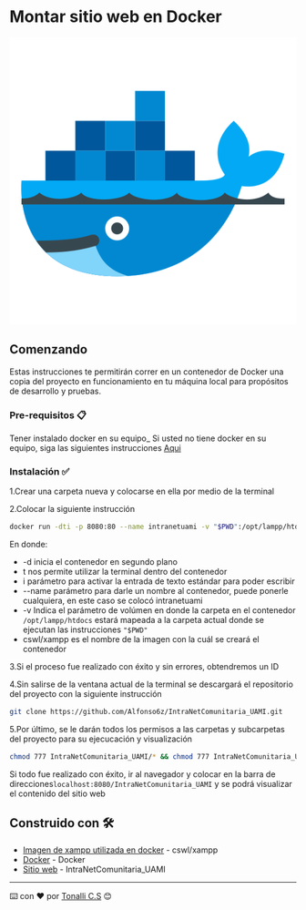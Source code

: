 # Montar sitio web en Docker 

![Intranet Comunitaria UAMI](/img/docker/docker_icon.png)



## Comenzando 

Estas instrucciones te permitirán correr en un contenedor de Docker una copia del proyecto en funcionamiento en tu máquina local para propósitos de desarrollo y pruebas.


### Pre-requisitos 📋

Tener instalado docker en su equipo_
Si usted no tiene docker en su equipo, siga las siguientes instrucciones
[Aqui](https://docs.docker.com/docker-for-windows/install/)

### Instalación :white_check_mark:


1.Crear una carpeta nueva  y colocarse en ella por medio de la terminal

2.Colocar la siguiente instrucción



```bash
docker run -dti -p 8080:80 --name intranetuami -v "$PWD":/opt/lampp/htdocs cswl/xampp

```

En donde:

* -d inicia el contenedor en segundo plano
* t nos permite utilizar la terminal dentro del contenedor
* i parámetro para activar la entrada de texto estándar para poder escribir 
* --name parámetro para darle un nombre al contenedor, puede ponerle cualquiera, en este caso se colocó intranetuami
* -v Indica el parámetro de volúmen en donde la carpeta en el contenedor `/opt/lampp/htdocs` estará mapeada a la carpeta actual donde se ejecutan las instrucciones `"$PWD"`
* cswl/xampp es el nombre de la imagen con la cuál se creará el contenedor

3.Si el proceso fue realizado con éxito y sin errores, obtendremos un ID

4.Sin salirse de la ventana actual de la terminal se descargará el repositorio del proyecto con la siguiente instrucción
 ```bash
 git clone https://github.com/Alfonso6z/IntraNetComunitaria_UAMI.git

 ```
5.Por último, se le darán todos los permisos a las carpetas y subcarpetas del proyecto para su ejecucación y visualización
```bash
chmod 777 IntraNetComunitaria_UAMI/* && chmod 777 IntraNetComunitaria_UAMI/writable/* && chmod 777 IntraNetComunitaria_UAMI/writable/cache/*
```

Si todo fue realizado con éxito, ir al navegador y colocar en la barra de direcciones`localhost:8080/IntraNetComunitaria_UAMI` y se podrá visualizar el contenido del sitio web




## Construido con 🛠️

* [Imagen de xampp utilizada en docker](https://hub.docker.com/r/cswl/xampp) - cswl/xampp
* [Docker](https://docs.docker.com/docker-for-windows/install/) - Docker
* [Sitio web](https://github.com/Alfonso6z/IntraNetComunitaria_UAMI.git) - IntraNetComunitaria_UAMI 

---
⌨️ con ❤️ por [Tonalli C.S](https://github.com/tonacs) 😊